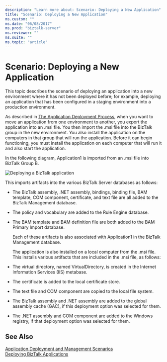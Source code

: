 ```yaml
---
description: "Learn more about: Scenario: Deploying a New Application"
title: "Scenario: Deploying a New Application"
ms.custom: ""
ms.date: "06/08/2017"
ms.prod: "biztalk-server"
ms.reviewer: ""
ms.suite: ""
ms.topic: "article"
---
```

# Scenario: Deploying a New Application
This topic describes the scenario of deploying an application into a new environment where it has not been deployed before; for example, deploying an application that has been configured in a staging environment into a production environment.  
  
 As described in [The Application Deployment Process](../core/the-application-deployment-process.md), when you want to move an application from one environment to another, you export the application into an .msi file. You then import the .msi file into the BizTalk group in the new environment. You also install the application on the computers in that group that will run the application. Before it can begin functioning, you must install the application on each computer that will run it and also start the application.  
  
 In the following diagram, Application1 is imported from an .msi file into BizTalk Group B.  
  
 ![Deploying a BizTalk application](../core/media/deployapplication.gif "DeployApplication")  
  
 This imports artifacts into the various BizTalk Server databases as follows:  
  
- The BizTalk assembly, .NET assembly, bindings, binding file, BAM template, COM component, certificate, and text file are all added to the BizTalk Management database.  
  
- The policy and vocabulary are added to the Rule Engine database.  
  
- The BAM template and BAM definition file are both added to the BAM Primary Import database.  
  
  Each of these artifacts is also associated with Application1 in the BizTalk Management database.  
  
  The application is also installed on a local computer from the .msi file. This installs various artifacts that are included in the .msi file, as follows:  
  
- The virtual directory, named VirtualDirectory, is created in the Internet Information Services (IIS) metabase.  
  
- The certificate is added to the local certificate store.  
  
- The text file and COM component are copied to the local file system.  
  
- The BizTalk assembly and .NET assembly are added to the global assembly cache (GAC), if this deployment option was selected for them.  
  
- The .NET assembly and COM component are added to the Windows registry, if that deployment option was selected for them.  
  
## See Also  
 [Application Deployment and Management Scenarios](../core/application-deployment-and-management-scenarios.md)   
 [Deploying BizTalk Applications](../core/deploying-biztalk-applications.md)
